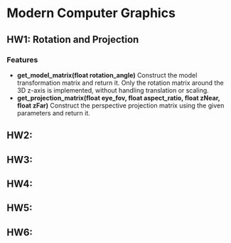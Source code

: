 # Modern Computer Graphics

## HW1: Rotation and Projection
### Features
- **get_model_matrix(float rotation_angle)**
  Construct the model transformation matrix and return it. Only the rotation matrix around the 3D z-axis is implemented, without handling translation or scaling.
- **get_projection_matrix(float eye_fov, float aspect_ratio, float zNear, float zFar)**
  Construct the perspective projection matrix using the given parameters and return it.

## HW2: 
## HW3: 
## HW4: 
## HW5: 
## HW6: 
